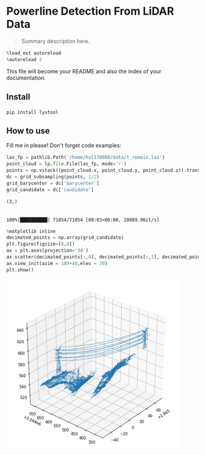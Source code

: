 # Powerline Detection From LiDAR Data
> Summary description here.


```python
%load_ext autoreload
%autoreload 2
```

This file will become your README and also the index of your documentation.

## Install

`pip install lyutool`

## How to use

Fill me in please! Don't forget code examples:

```python
las_fp = pathlib.Path('/home/hxl170008/data/t_remain.las')
point_cloud = lp.file.File(las_fp, mode='r')
points = np.vstack((point_cloud.x, point_cloud.y, point_cloud.z)).transpose()
dc = grid_subsampling(points, 1/2)
grid_barycenter = dc['barycenter']
grid_candidate = dc['candidate']
```

    (3,)


    100%|██████████| 71054/71054 [00:03<00:00, 20889.96it/s]


```python
%matplotlib inline
decimated_points = np.array(grid_candidate)
plt.figure(figsize=[8,8])
ax = plt.axes(projection='3d')
ax.scatter(decimated_points[:,0], decimated_points[:,1], decimated_points[:,2], s=0.01)
ax.view_init(azim = 180+40,elev = 30)
plt.show()
```


![png](docs/images/output_7_0.png)

